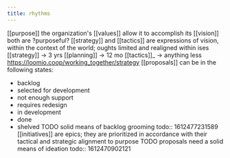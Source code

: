 ```yaml
---
title: rhythms
---
```


[[purpose]]
the organization's [[values]] allow it to accomplish its [[vision]]
both are \?purposeful?
[[strategy]] and [[tactics]] are expressions of vision, within the context of the world; oughts limited and realigned within ises
[[strategy]] -> 3 yrs
[[planning]] -> 12 mo
[[tactics]]_ -> anything less 
https://loomio.coop/working_together/strategy
[[proposals]] can be in the following states:
- backlog
- selected for development
- not enough support
- requires redesign
- in development
- done
- shelved
TODO solid means of backlog grooming
todo:: 1612477231589
[[initiatives]] are epics; they are prioritized in accordance with their tactical and strategic alignment to purpose
TODO proposals need a solid means of ideation
todo:: 1612470902121
